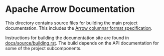 <!---
  Licensed to the Apache Software Foundation (ASF) under one
  or more contributor license agreements.  See the NOTICE file
  distributed with this work for additional information
  regarding copyright ownership.  The ASF licenses this file
  to you under the Apache License, Version 2.0 (the
  "License"); you may not use this file except in compliance
  with the License.  You may obtain a copy of the License at

    http://www.apache.org/licenses/LICENSE-2.0

  Unless required by applicable law or agreed to in writing,
  software distributed under the License is distributed on an
  "AS IS" BASIS, WITHOUT WARRANTIES OR CONDITIONS OF ANY
  KIND, either express or implied.  See the License for the
  specific language governing permissions and limitations
  under the License.
-->

# Apache Arrow Documentation

This directory contains source files for building the main project
documentation. This includes the [Arrow columnar format specification][2].

Instructions for building the documentation site are found in
[docs/source/building.rst][1]. The build depends on the API
documentation for some of the project subcomponents.

[1]: https://github.com/apache/arrow/blob/master/docs/source/building.rst
[2]: https://github.com/apache/arrow/tree/master/docs/source/format